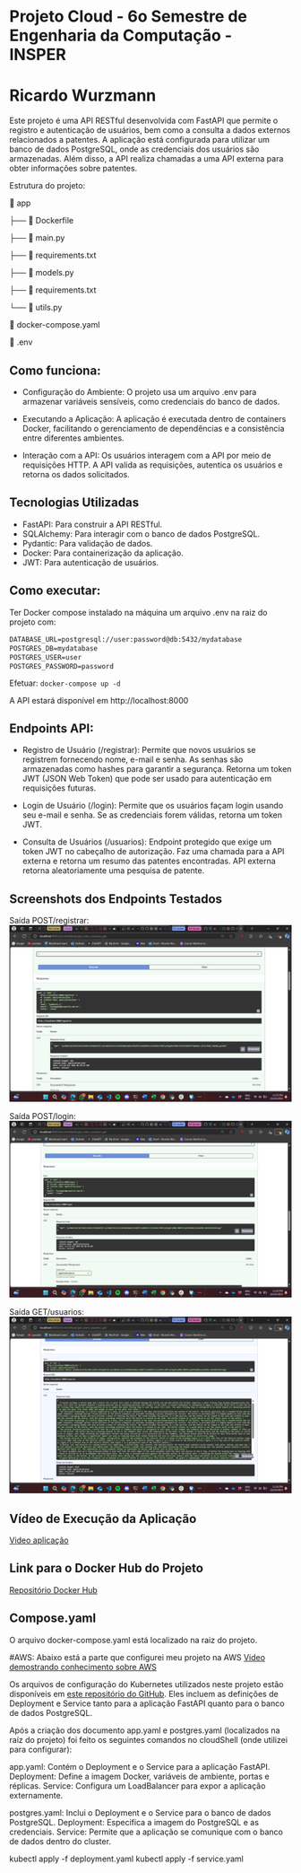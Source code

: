 # Projeto Cloud - 6o Semestre de Engenharia da Computação - INSPER
# Ricardo Wurzmann

Este projeto é uma API RESTful desenvolvida com FastAPI que permite o registro e autenticação de usuários, bem como a consulta a dados externos relacionados a patentes. A aplicação está configurada para utilizar um banco de dados PostgreSQL, onde as credenciais dos usuários são armazenadas. Além disso, a API realiza chamadas a uma API externa para obter informações sobre patentes.

Estrutura do projeto:

📁 app

├── 📄 Dockerfile

├── 📄 main.py

├── 📄 requirements.txt

├── 📄 models.py

├── 📄 requirements.txt

└── 📄 utils.py

📄 docker-compose.yaml

📄 .env


## Como funciona:
- Configuração do Ambiente: 
    O projeto usa um arquivo .env para armazenar variáveis sensíveis, como credenciais do banco de dados.

- Executando a Aplicação: 
    A aplicação é executada dentro de containers Docker, facilitando o gerenciamento de dependências e a consistência entre diferentes ambientes.

- Interação com a API: 
    Os usuários interagem com a API por meio de requisições HTTP. A API valida as requisições, autentica os usuários e retorna os dados solicitados.

## Tecnologias Utilizadas
- FastAPI: Para construir a API RESTful.
- SQLAlchemy: Para interagir com o banco de dados PostgreSQL.
- Pydantic: Para validação de dados.
- Docker: Para containerização da aplicação.
- JWT: Para autenticação de usuários.

## Como executar:
Ter Docker compose instalado na máquina
um arquivo .env na raiz do projeto com:

```
DATABASE_URL=postgresql://user:password@db:5432/mydatabase
POSTGRES_DB=mydatabase
POSTGRES_USER=user
POSTGRES_PASSWORD=password
```

Efetuar: ```docker-compose up -d```

A API estará disponível em http://localhost:8000

## Endpoints API:

- Registro de Usuário (/registrar):
    Permite que novos usuários se registrem fornecendo nome, e-mail e senha.
    As senhas são armazenadas como hashes para garantir a segurança.
    Retorna um token JWT (JSON Web Token) que pode ser usado para autenticação em requisições futuras.

- Login de Usuário (/login):
    Permite que os usuários façam login usando seu e-mail e senha.
    Se as credenciais forem válidas, retorna um token JWT.

- Consulta de Usuários (/usuarios):
    Endpoint protegido que exige um token JWT no cabeçalho de autorização.
    Faz uma chamada para a API externa e retorna um resumo das patentes encontradas.
    API externa retorna aleatoriamente uma pesquisa de patente.


## Screenshots dos Endpoints Testados
Saída POST/registrar:
![Saída POST/registrar](Fotos\foto1.png)

Saída POST/login:
![Saída POST/login](Fotos\foto2.png)

Saída GET/usuarios:
![Saída GET/usuarios](Fotos\foto3.png)

## Vídeo de Execução da Aplicação
[Video aplicação](https://youtu.be/r8JgRR5jRrw)


## Link para o Docker Hub do Projeto
[Repositório Docker Hub](https://hub.docker.com/r/ricardowurzmann/cloud-projeto)


## Compose.yaml
O arquivo docker-compose.yaml está localizado na raiz do projeto.



#AWS:
Abaixo está a parte que configurei meu projeto na AWS
[Video demostrando conhecimento sobre AWS](https://youtu.be/5ntRnw5WX9U)

Os arquivos de configuração do Kubernetes utilizados neste projeto estão disponíveis em [este repositório do GitHub](https://github.com/ricardo-wurzmann/cloud/). Eles incluem as definições de Deployment e Service tanto para a aplicação FastAPI quanto para o banco de dados PostgreSQL.

Após a criação dos documento app.yaml e postgres.yaml (localizados na raíz do projeto) foi feito os seguintes comandos no cloudShell (onde utilizei para configurar):

app.yaml: Contém o Deployment e o Service para a aplicação FastAPI.
    Deployment: Define a imagem Docker, variáveis de ambiente, portas e réplicas.
    Service: Configura um LoadBalancer para expor a aplicação externamente.
    
postgres.yaml: Inclui o Deployment e o Service para o banco de dados PostgreSQL.
    Deployment: Especifica a imagem do PostgreSQL e as credenciais.
    Service: Permite que a aplicação se comunique com o banco de dados dentro do cluster.


kubectl apply -f deployment.yaml
kubectl apply -f service.yaml

